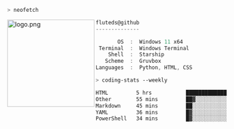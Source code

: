 ```zsh
> neofetch
```

<!--img align="left" src="https://github.com/fluteds.png" alt="logo.png" width="200"/>-->
<img align="left" src="https://external-content.duckduckgo.com/iu/?u=https%3A%2F%2F78.media.tumblr.com%2F975fca5f82161b190efdcaa05ffbd4ec%2Ftumblr_p6q6m9TJF01x3p3jmo1_500.png&f=1&nofb=1" alt="logo.png" width="200"/>

```csharp
fluteds@github
--------------

       OS  :  Windows 11 x64
 Terminal  :  Windows Terminal
    Shell  :  Starship
   Scheme  :  Gruvbox
Languages  :  Python, HTML, CSS
```

```zsh
> coding-stats --weekly
```

<!--START_SECTION:waka-->

```txt
HTML         5 hrs           ██████████████░░░░░░░░░░░   55.99 %
Other        55 mins         ██▓░░░░░░░░░░░░░░░░░░░░░░   10.41 %
Markdown     45 mins         ██░░░░░░░░░░░░░░░░░░░░░░░   08.52 %
YAML         36 mins         █▓░░░░░░░░░░░░░░░░░░░░░░░   06.73 %
PowerShell   34 mins         █▓░░░░░░░░░░░░░░░░░░░░░░░   06.38 %
```

<!--END_SECTION:waka-->
